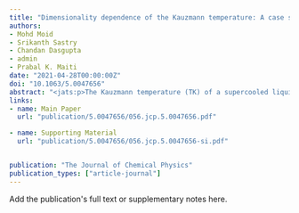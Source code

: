 ```yaml
---
title: "Dimensionality dependence of the Kauzmann temperature: A case study using bulk and confined water"
authors:
- Mohd Moid
- Srikanth Sastry
- Chandan Dasgupta
- admin
- Prabal K. Maiti
date: "2021-04-28T00:00:00Z"
doi: "10.1063/5.0047656"
abstract: "<jats:p>The Kauzmann temperature (TK) of a supercooled liquid is defined as the temperature at which the liquid entropy becomes equal to that of the crystal. The excess entropy, the difference between liquid and crystal entropies, is routinely used as a measure of the configurational entropy, whose vanishing signals the thermodynamic glass transition. The existence of the thermodynamic glass transition is a widely studied subject, and of particular recent interest is the role of dimensionality in determining the presence of a glass transition at a finite temperature. The glass transition in water has been investigated intensely and is challenging as the experimental glass transition appears to occur at a temperature where the metastable liquid is strongly prone to crystallization and is not stable. To understand the dimensionality dependence of the Kauzmann temperature in water, we study computationally bulk water (three-dimensions), water confined in the slit pore of the graphene sheet (two-dimensions), and water confined in the pore of the carbon nanotube of chirality (11,11) having a diameter of 14.9 Å (one-dimension), which is the lowest diameter where amorphous water does not always crystallize into nanotube ice in the supercooled region. Using molecular dynamics simulations, we compute the entropy of water in bulk and under reduced dimensional nanoscale confinement to investigate the variation of the Kauzmann temperature with dimension. We obtain a value of TK (133 K) for bulk water in good agreement with experiments [136 K (C. A. Angell, Science 319, 582–587 (2008) and K. Amann-Winkel et al., Proc. Natl. Acad. Sci. U. S. A. 110, 17720–17725 (2013)]. However, for confined water, in two-dimensions and one-dimension, we find that there is no finite temperature Kauzmann point (in other words, the Kauzmann temperature is 0 K). Analysis of the fluidicity factor, a measure of anharmonicity in the oscillation of normal modes, reveals that the Kauzmann temperature can also be computed from the difference in the fluidicity factor between amorphous and ice phases.</jats:p>"
links:
- name: Main Paper
  url: "publication/5.0047656/056.jcp.5.0047656.pdf"

- name: Supporting Material
  url: "publication/5.0047656/056.jcp.5.0047656-si.pdf"


publication: "The Journal of Chemical Physics"
publication_types: ["article-journal"]
---
```


Add the publication's full text or supplementary notes here.
